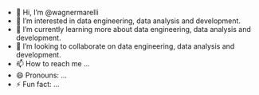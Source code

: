 - 👋 Hi, I’m @wagnermarelli
- 👀 I’m interested in data engineering, data analysis and development.
- 🌱 I’m currently learning more about data engineering, data analysis and development.
- 💞️ I’m looking to collaborate on data engineering, data analysis and development.
- 📫 How to reach me ...
- 😄 Pronouns: ...
- ⚡ Fun fact: ...

<!---
wagnermarelli/wagnermarelli is a ✨ special ✨ repository because its `README.md` (this file) appears on your GitHub profile.
You can click the Preview link to take a look at your changes.
--->
